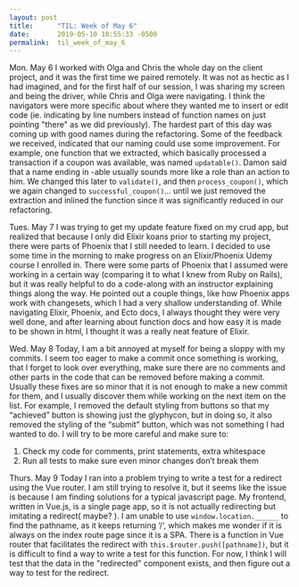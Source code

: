 ```yaml
---
layout: post
title:      "TIL: Week of May 6"
date:       2019-05-10 10:55:33 -0500
permalink:  til_week_of_may_6
---
```


Mon. May 6
I worked with Olga and Chris the whole day on the client project, and it was the first time we paired remotely. It was not as hectic as I had imagined, and for the first half of our session, I was sharing my screen and being the driver, while Chris and Olga were navigating. I think the navigators were more specific about where they wanted me to insert or edit code (ie. indicating by line numbers instead of function names on just pointing "there" as we did previously). The hardest part of this day was coming up with good names during the refactoring. Some of the feedback we received, indicated that our naming could use some improvement. For example, one function that we extracted, which basically processed a transaction if a coupon was available, was named `updatable()`. Damon said that a name ending in -able usually sounds more like a role than an action to him. We changed this later to `validate()`, and then `process_coupon()`, which we again changed to `successful_coupon()`… until we just removed the extraction and inlined the function since it was significantly reduced in our refactoring.

Tues. May 7
I was trying to get my update feature fixed on my crud app, but realized that because I only did Elixir koans prior to starting my project, there were parts of Phoenix that I still needed to learn. I decided to use some time in the morning to make progress on an Elixir/Phoenix Udemy course I enrolled in. There were some parts of Phoenix that I assumed were working in a certain way (comparing it to what I knew from Ruby on Rails), but it was really helpful to do a code-along with an instructor explaining things along the way. He pointed out a couple things, like how Phoenix apps work with changesets, which I had a very shallow understanding of. While navigating Elixir, Phoenix, and Ecto docs, I always thought they were very well done, and after learning about function docs and how easy it is made to be shown in html, I thought it was a really neat feature of Elixir.

Wed. May 8
Today, I am a bit annoyed at myself for being a sloppy with my commits. I seem too eager to make a commit once something is working, that I forget to look over everything, make sure there are no comments and other parts in the code that can be removed before making a commit. Usually these fixes are so minor that it is not enough to make a new commit for them, and I usually discover them while working on the next item on the list. For example, I removed the default styling from buttons so that my “achieved” button is showing just the glyphycon, but in doing so, it also removed the styling of the “submit” button, which was not something I had wanted to do. I will try to be more careful and make sure to:
1. Check my code for comments, print statements, extra whitespace
2. Run all tests to make sure even minor changes don’t break them

Thurs. May 9
Today I ran into a problem trying to write a test for a redirect using the Vue router. I am still trying to resolve it, but it seems like the issue is because I am finding solutions for a typical javascript page. My frontend, written in Vue.js, is a single page app, so it is not actually redirecting but imitating a redirect( maybe? ). I am unable to use `window.location.______` to find the pathname, as it keeps returning ‘/‘, which makes me wonder if it is always on the index route page since it is a SPA. There is a function in Vue router that facilitates the redirect with `this.$router.push([pathname])`, but it is difficult to find a way to write a test for this function. For now, I think I will test that the data in the "redirected" component exists, and then figure out a way to test for the redirect.